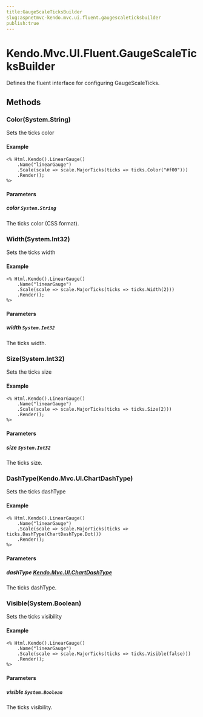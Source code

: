 ```yaml
---
title:GaugeScaleTicksBuilder
slug:aspnetmvc-kendo.mvc.ui.fluent.gaugescaleticksbuilder
publish:true
---
```


# Kendo.Mvc.UI.Fluent.GaugeScaleTicksBuilder
Defines the fluent interface for configuring GaugeScaleTicks.



## Methods

### Color(System.String)
Sets the ticks color

#### Example

    <% Html.Kendo().LinearGauge()
        .Name("linearGauge")
        .Scale(scale => scale.MajorTicks(ticks => ticks.Color("#f00")))
        .Render();
    %>
        


#### Parameters

##### color `System.String`
The ticks color (CSS format).




### Width(System.Int32)
Sets the ticks width

#### Example

    <% Html.Kendo().LinearGauge()
        .Name("linearGauge")
        .Scale(scale => scale.MajorTicks(ticks => ticks.Width(2)))
        .Render();
    %>
        


#### Parameters

##### width `System.Int32`
The ticks width.




### Size(System.Int32)
Sets the ticks size

#### Example

    <% Html.Kendo().LinearGauge()
        .Name("linearGauge")
        .Scale(scale => scale.MajorTicks(ticks => ticks.Size(2)))
        .Render();
    %>
        


#### Parameters

##### size `System.Int32`
The ticks size.




### DashType(Kendo.Mvc.UI.ChartDashType)
Sets the ticks dashType

#### Example

    <% Html.Kendo().LinearGauge()
        .Name("linearGauge")
        .Scale(scale => scale.MajorTicks(ticks => ticks.DashType(ChartDashType.Dot)))
        .Render();
    %>
        


#### Parameters

##### dashType [Kendo.Mvc.UI.ChartDashType](/api/wrappers/aspnet-mvc/Kendo.Mvc.UI/ChartDashType)
The ticks dashType.




### Visible(System.Boolean)
Sets the ticks visibility

#### Example

    <% Html.Kendo().LinearGauge()
        .Name("linearGauge")
        .Scale(scale => scale.MajorTicks(ticks => ticks.Visible(false)))
        .Render();
    %>
        


#### Parameters

##### visible `System.Boolean`
The ticks visibility.





